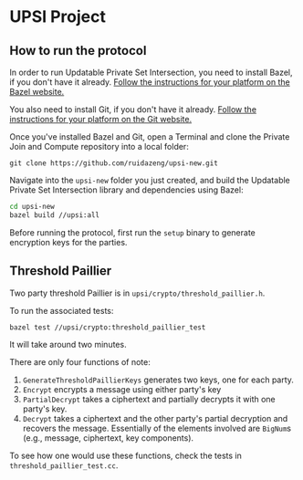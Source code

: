# UPSI Project

## How to run the protocol

In order to run Updatable Private Set Intersection, you need to install Bazel, if you
don't have it already.
[Follow the instructions for your platform on the Bazel website.](https://docs.bazel.build/versions/master/install.html)

You also need to install Git, if you don't have it already.
[Follow the instructions for your platform on the Git website.](https://git-scm.com/book/en/v2/Getting-Started-Installing-Git)

Once you've installed Bazel and Git, open a Terminal and clone the Private Join
and Compute repository into a local folder:

```shell
git clone https://github.com/ruidazeng/upsi-new.git
```

Navigate into the `upsi-new` folder you just created, and build
the Updatable Private Set Intersection library and dependencies using Bazel:

```bash
cd upsi-new
bazel build //upsi:all
```

Before running the protocol, first run the `setup` binary to generate encryption keys for the parties.

## Threshold Paillier
Two party threshold Paillier is in `upsi/crypto/threshold_paillier.h`.

To run the associated tests:
```bash
bazel test //upsi/crypto:threshold_paillier_test
```
It will take around two minutes.

There are only four functions of note:
 1. `GenerateThresholdPaillierKeys` generates two keys, one for each party.
 2. `Encrypt` encrypts a message using either party's key
 3. `PartialDecrypt` takes a ciphertext and partially decrypts it with one party's key.
 4. `Decrypt` takes a ciphertext and the other party's partial decryption and recovers the message.
Essentially of the elements involved are `BigNum`s (e.g., message, ciphertext, key components).

To see how one would use these functions, check the tests in `threshold_paillier_test.cc`.
